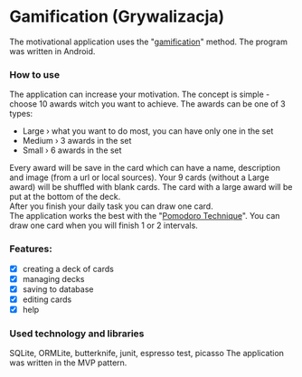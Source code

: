 # Gamification (Grywalizacja)
The motivational application uses the "[gamification](https://en.wikipedia.org/wiki/Gamification)" method. The program was written in Android.

### How to use
The application can increase your motivation. The concept is simple - choose 10 awards witch you want to achieve. The awards can be one of 3 types:
- Large › what you want to do most, you can have only one in the set
- Medium › 3 awards in the set
- Small › 6 awards in the set

Every award will be save in the card which can have a name, description and image (from a url or local sources). Your 9 cards (without a Large award) will be shuffled with blank cards. The card with a large award will be put at the bottom of the deck.  
After you finish your daily task you can draw one card.  
The application works the best with the "[Pomodoro Technique](https://cirillocompany.de/pages/pomodoro-technique)". You can draw one card when you will finish 1 or 2 intervals.  

### Features:
- [x] creating a deck of cards
- [x] managing decks 
- [x] saving to database
- [x] editing cards
- [x] help

### Used technology and libraries
SQLite, ORMLite, butterknife, junit, espresso test, picasso
The application was written in the MVP pattern.
